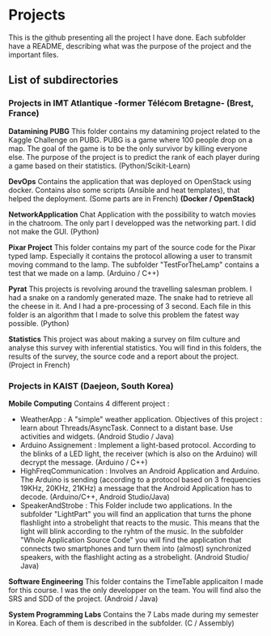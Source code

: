 
# Projects
This is the github presenting all the project I have done. Each subfolder have a README, describing what was the purpose of the project and the important files.

## List of subdirectories

### Projects in IMT Atlantique -former Télécom Bretagne- (Brest, France)

**Datamining PUBG**
This folder contains my datamining project related to the Kaggle Challenge on PUBG. PUBG is a game where 100 people drop on a map. The goal of the game is to be the only survivor by killing everyone else. The purpose of the project is to predict the rank of each player during a game based on their statistics. (Python/Scikit-Learn)

**DevOps**
Contains the application that was deployed on OpenStack using docker. Contains also some scripts (Ansible and heat templates), that helped the deployment. (Some parts are in French) **(Docker / OpenStack)**

**NetworkApplication**
Chat Application with the possibility to watch movies in the chatroom. The only part I developped was the networking part. I did not make the GUI. (Python)

**Pixar Project**
This folder contains my part of the source code for the Pixar typed lamp. Especially it contains the protocol allowing a user to transmit moving command to the lamp. The subfolder "TestForTheLamp" contains a test that we made on a lamp. (Arduino / C++)

**Pyrat** 
This projects is revolving around the travelling salesman problem. I had a snake on a randomly generated maze. The snake had to retrieve all the cheese in it. And I had a pre-processing of 3 second. Each file in this folder is an algorithm that I made to solve this problem the fatest way possible. (Python)

**Statistics**
This project was about making a survey on film culture and analyse this survey with inferential statistics. You will find in this folders, the results of the survey, the source code and a report about the project. (Project in French)


### Projects in KAIST  (Daejeon, South Korea)

**Mobile Computing**
 Contains 4 different project  :
- WeatherApp : A "simple" weather application. Objectives of this project : learn about Threads/AsyncTask. Connect to a distant base. Use activities and widgets. (Android Studio / Java)
- Arduino Assignement : Implement a light-based protocol. According to the blinks of a LED light, the receiver (which is also on the Arduino) will decrypt the message. (Arduino / C++)
- HighFreqCommunication : Involves an Android Application and Arduino. The Arduino is sending (according to a protocol based on 3 frequencies 19KHz, 20KHz, 21KHz) a message that the Android Application has to decode. (Arduino/C++, Android Studio/Java)
- SpeakerAndStrobe : This Folder include two applications. In the subfolder "LightPart" you will find an application that turns the phone flashlight into a strobelight that reacts to the music. This means that the light will blink according to the ryhtm of the music. In the subfolder "Whole Application Source Code" you will find the application that connects two smartphones and turn them into (almost) synchronized speakers, with the flashlight acting as a strobelight. (Android Studio/ Java)

**Software Engineering**
This folder contains the TimeTable applicaiton I made for this course. I was the only developper on the team. You will find also the SRS and SDD of the project. (Android / Java)

**System Programming Labs**
Contains the 7 Labs made during my semester in Korea. Each of them is described in the subfolder. (C / Assembly)